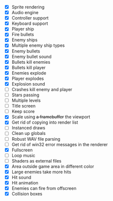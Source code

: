 - [x] Sprite rendering
- [x] Audio engine
- [x] Controller support
- [x] Keyboard support
- [x] Player ship
- [x] Fire bullets
- [x] Enemy ships
- [x] Multiple enemy ship types
- [x] Enemy bullets
- [x] Enemy bullet sound
- [x] Bullets kill enemies
- [x] Bullets kill player
- [x] Enemies explode
- [x] Player explodes
- [x] Explosion sound
- [ ] Crashes kill enemy and player
- [ ] Stars passing
- [ ] Multiple levels
- [ ] Title screen
- [ ] Keep score
- [x] Scale using ~~a framebuffer~~ the viewport
- [x] Get rid of copying into render list
- [ ] Instanced draws
- [ ] Clean up globals 
- [ ] Robust WAV file parsing
- [ ] Get rid of win32 error messages in the renderer
- [x] Fullscreen
- [ ] Loop music
- [ ] Shaders as external files
- [x] Area outside game area in different color
- [x] Large enemies take more hits
- [x] Hit sound
- [x] Hit animation
- [x] Enemies can fire from offscreen
- [x] Collision boxes